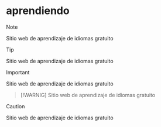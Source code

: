 # aprendiendo

>[!NOTE]
>Sitio web de aprendizaje de idiomas gratuito

>[!TIP]
>Sitio web de aprendizaje de idiomas gratuito

>[!IMPORTANT]
>Sitio web de aprendizaje de idiomas gratuito

>[!WARNIG]
>Sitio web de aprendizaje de idiomas gratuito

>[!CAUTION]
>Sitio web de aprendizaje de idiomas gratuito
